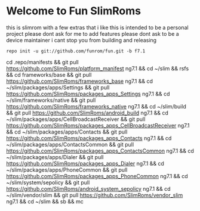Welcome to Fun SlimRoms
===================
this is slimrom with a few extras that i like
this is intended to be a personal project
please dont ask for me to add features
please dont ask to be a device maintainer
i cant stop you from building and releasing

	repo init -u git://github.com/funrom/fun.git -b f7.1
	
cd .repo/manifests && git pull https://github.com/SlimRoms/platform_manifest ng7.1 && cd ~/slim && rsfs && cd frameworks/base && git pull https://github.com/SlimRoms/frameworks_base ng7.1 && cd ~/slim/packages/apps/Settings && git pull https://github.com/SlimRoms/packages_apps_Settings ng7.1 && cd ~/slim/frameworks/native && git pull https://github.com/SlimRoms/frameworks_native ng7.1 && cd ~/slim/build && git pull https://github.com/SlimRoms/android_build ng7.1 && cd ~/slim/packages/apps/CellBroadcastReceiver && git pull https://github.com/SlimRoms/packages_apps_CellBroadcastReceiver ng7.1 && cd ~/slim/packages/apps/Contacts && git pull https://github.com/SlimRoms/packages_apps_Contacts ng7.1 && cd ~/slim/packages/apps/ContactsCommon && git pull https://github.com/SlimRoms/packages_apps_ContactsCommon ng7.1 && cd ~/slim/packages/apps/Dialer && git pull https://github.com/SlimRoms/packages_apps_Dialer ng7.1 && cd ~/slim/packages/apps/PhoneCommon && git pull https://github.com/SlimRoms/packages_apps_PhoneCommon ng7.1 && cd ~/slim/system/sepolicy && git pull https://github.com/SlimRoms/android_system_sepolicy ng7.1 && cd ~/slim/vendor/slim && git pull https://github.com/SlimRoms/vendor_slim ng7.1 && cd ~/slim && sb && mc
